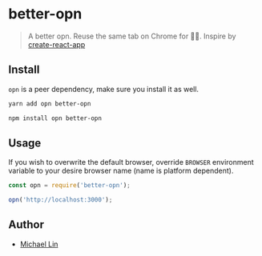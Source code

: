 # better-opn

> A better opn. Reuse the same tab on Chrome for 👨‍💻. Inspire by [create-react-app](https://github.com/facebook/create-react-app)

## Install

`opn` is a peer dependency, make sure you install it as well.

```bash
yarn add opn better-opn
```

```bash
npm install opn better-opn
```

## Usage

If you wish to overwrite the default browser, override `BROWSER` environment variable to your desire browser name (name is platform dependent).

```js
const opn = require('better-opn');

opn('http://localhost:3000');
```

## Author

- [Michael Lin](mailto:linzichunzf@hotmail.com)
